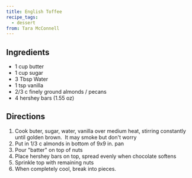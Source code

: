 ```yaml
---
title: English Toffee
recipe_tags:
  - dessert
from: Tara McConnell
---
```



## Ingredients

-   1 cup butter
-   1 cup sugar
-   3 Tbsp Water
-   1 tsp vanilla
-   2/3 c finely ground almonds / pecans
-   4 hershey bars (1.55 oz)

## Directions

1.  Cook buter, sugar, water, vanilla over medium heat, stirring constantly until golden brown.  It may smoke but don't worry
2.  Put in 1/3 c almonds in bottom of 9x9 in. pan
3.  Pour "batter" on top of nuts
4.  Place hershey bars on top, spread evenly when chocolate softens
5.  Sprinkle top with remaining nuts
6.  When completely cool, break into pieces.

